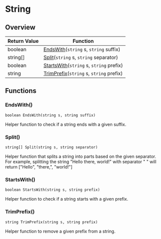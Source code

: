 # String

## Overview

| Return Value | Function |
| - | - |
| boolean | [EndsWith](string.md#endswith)(`string` s, `string` suffix) |
| string\[] | [Split](string.md#split)(`string` s, `string` separator) |
| boolean | [StartsWith](string.md#startswith)(`string` s, `string` prefix) |
| string | [TrimPrefix](string.md#trimprefix)(`string` s, `string` prefix) |

## Functions

### EndsWith()

`boolean EndsWith(string s, string suffix)`

Helper function to check if a string ends  with a given suffix. 

### Split()

`string[] Split(string s, string separator)`

Helper function that splits a string into parts based on the given separator. 
For example, splitting the string "Hello there, world!" with separator " " will return ["Hello", "there,", "world!"] 

### StartsWith()

`boolean StartsWith(string s, string prefix)`

Helper function to check if a string starts with a given prefix. 

### TrimPrefix()

`string TrimPrefix(string s, string prefix)`

Helper function to remove a given prefix from a string. 

